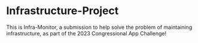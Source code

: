 # Infrastructure-Project
This is Infra-Monitor, a submission to help solve the problem of maintaining infrastructure, as part of the 2023 Congressional App Challenge!
